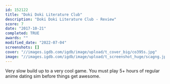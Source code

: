 ```yaml
---
id: 152122
title: "Doki Doki Literature Club"
description: "Doki Doki Literature Club - Review"
score: 7
date: "2017-10-21"
completed: TRUE
awards: ""
modified_date: "2022-07-04"
screenshots: []
cover: "//images.igdb.com/igdb/image/upload/t_cover_big/co395s.jpg"
image: "//images.igdb.com/igdb/image/upload/t_screenshot_huge/scagng.jpg"
---
```

Very slow build up to a very cool game. You must play 5+ hours of regular anime dating sim before things get awesome.